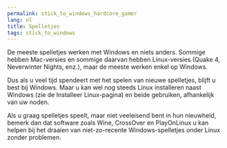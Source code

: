 ```yaml
---
permalink: stick_to_windows_hardcore_gamer
lang: nl
title: Spelletjes
tags: stick_to_windows
---
```


De meeste spelletjes werken met Windows en niets anders. Sommige hebben Mac-versies en sommige daarvan hebben Linux-versies (Quake 4, Neverwinter Nights, enz.), maar de meeste werken enkel op Windows.

Dus als u veel tijd spendeert met het spelen van nieuwe spelletjes, blijft u best bij Windows. Maar u kan wel nog steeds Linux installeren naast Windows (zie de Installeer Linux-pagina) en beide gebruiken, afhankelijk van uw noden.

Als u graag spelletjes speelt, maar niet veeleisend bent in hun nieuwheid, bemerk dan dat software zoals Wine, CrossOver en PlayOnLinux u kan helpen bij het draaien van niet-zo-recente Windows-spelletjes onder Linux zonder problemen.

